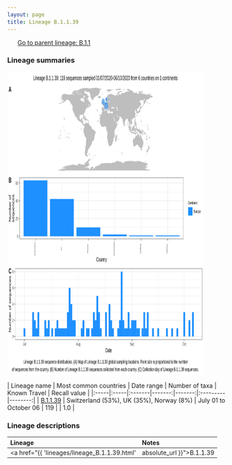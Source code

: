 ```yaml
---
layout: page
title: Lineage B.1.1.39
---
```




<p>
<ul class="actions small">
	 <a href="{{ 'lineages/lineage_B.1.1.html' | absolute_url }}" class="button special fit">Go to parent lineage: B.1.1</a>
</ul>
</p>
<h3> Lineage summaries</h3>

<img src="../assets/images/B.1.1.39.svg" alt="B.1.1.39 lineage summary figure" width="90%" height="700px" />


| Lineage name | Most common countries | Date range | Number of taxa | Known Travel | Recall value |
|:-----|:-----|:-------|-------:|-------:|:---------|--------:|
| <a href="{{ 'lineages/lineage_B.1.1.39.html' | absolute_url }}">B.1.1.39</a> | Switzerland (53%), UK (35%), Norway (8%) | July 01 to October 06 | 119 |  | 1.0 |

<h3>Lineage descriptions</h3>

| Lineage | Notes |
|:-----|:-----|
| <a href="{{ 'lineages/lineage_B.1.1.39.html' | absolute_url }}">B.1.1.39</a> | Swiss lineage |

